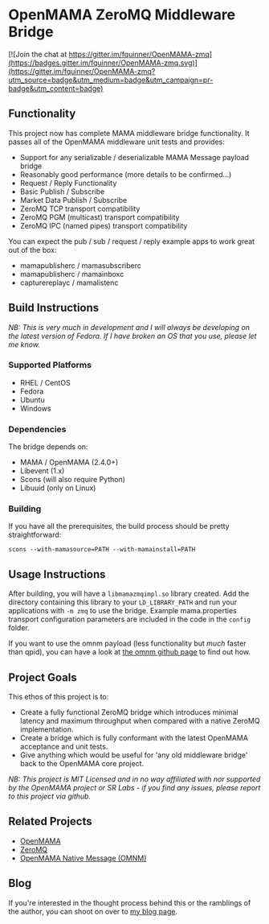 # OpenMAMA ZeroMQ Middleware Bridge

[![Join the chat at https://gitter.im/fquinner/OpenMAMA-zmq](https://badges.gitter.im/fquinner/OpenMAMA-zmq.svg)](https://gitter.im/fquinner/OpenMAMA-zmq?utm_source=badge&utm_medium=badge&utm_campaign=pr-badge&utm_content=badge)

## Functionality

This project now has complete MAMA middleware bridge functionality.
It passes all of the OpenMAMA middleware unit tests and provides:

* Support for any serializable / deserializable MAMA Message payload bridge
* Reasonably good performance (more details to be confirmed...)
* Request / Reply Functionality
* Basic Publish / Subscribe
* Market Data Publish / Subscribe
* ZeroMQ TCP transport compatibility
* ZeroMQ PGM (multicast) transport compatibility
* ZeroMQ IPC (named pipes) transport compatibility

You can expect the pub / sub / request / reply example apps to work great out
of the box:

* mamapublisherc / mamasubscriberc
* mamapublisherc / mamainboxc
* capturereplayc / mamalistenc

## Build Instructions

*NB: This is very much in development and I will always be developing on the
latest version of Fedora. If I have broken an OS that you use, please let me
know.*

### Supported Platforms

* RHEL / CentOS
* Fedora
* Ubuntu
* Windows

### Dependencies

The bridge depends on:

* MAMA / OpenMAMA (2.4.0+)
* Libevent (1.x)
* Scons (will also require Python)
* Libuuid (only on Linux)

### Building

If you have all the prerequisites, the build process should be pretty
straightforward:

    scons --with-mamasource=PATH --with-mamainstall=PATH

## Usage Instructions

After building, you will have a `libmamazmqimpl.so` library created. Add the
directory containing this library to your `LD_LIBRARY_PATH` and run your
applications with `-m zmq` to use the bridge. Example mama.properties
transport configuration parameters are included in the code in the `config`
folder.

If you want to use the omnm payload (less functionality but _much_ faster than qpid),
you can have a look at
[the omnm github page](https://github.com/fquinner/OpenMAMA-omnm) to find
out how.

## Project Goals

This ethos of this project is to:

* Create a fully functional ZeroMQ bridge which introduces minimal latency and
  maximum throughput when compared with a native ZeroMQ implementation.
* Create a bridge which is fully conformant with the latest OpenMAMA acceptance
  and unit tests.
* Give anything which would be useful for 'any old middleware bridge' back to
  the OpenMAMA core project.

*NB: This project is MIT Licensed and in no way affiliated with nor supported
by the OpenMAMA project or SR Labs - if you find any issues, please report to
this project via github.*

## Related Projects

* [OpenMAMA](http://openmama.org)
* [ZeroMQ](http://zeromq.org)
* [OpenMAMA Native Message (OMNM)](https://github.com/fquinner/OpenMAMA-omnm)

## Blog

If you're interested in the thought process behind this or the ramblings of the
author, you can shoot on over to [my blog page](http://fquinner.github.io).
